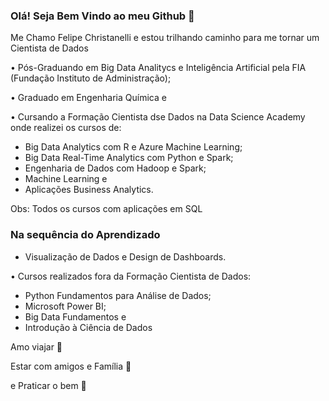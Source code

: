 ### Olá! Seja Bem Vindo ao meu Github 👋

Me Chamo Felipe Christanelli e estou trilhando caminho para me tornar um Cientista de Dados

• Pós-Graduando em Big Data Analitycs e Inteligência Artificial pela FIA (Fundação Instituto de Administração);

• Graduado em Engenharia Química e 

• Cursando a Formação Cientista dse Dados na Data Science Academy onde realizei os cursos de:
- Big Data Analytics com R e Azure Machine Learning;
- Big Data Real-Time Analytics com Python e Spark;
- Engenharia de Dados com Hadoop e Spark;
- Machine Learning e
- Aplicações Business Analytics.

Obs: Todos os cursos com aplicações em SQL

### Na sequência do Aprendizado
- Visualização de Dados e Design de Dashboards.

• Cursos realizados fora da Formação Cientista de Dados:
- Python Fundamentos para Análise de Dados;
- Microsoft Power BI;
- Big Data Fundamentos e
- Introdução à Ciência de Dados


Amo viajar 🛫

Estar com amigos e Família 🍷

e Praticar o bem 🙏



<!--
**FelipeChristanelli/FelipeChristanelli** is a ✨ _special_ ✨ repository because its `README.md` (this file) appears on your GitHub profile.


